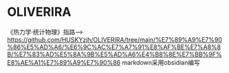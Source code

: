 # OLIVERIRA

《热力学·统计物理》指路——>
https://github.com/HUSKYzjh/OLIVERIRA/tree/main/%E7%89%A9%E7%90%86%E5%AD%A6/%E6%9C%AC%E7%A7%91%E8%AF%BE%E7%A8%8B/%E7%83%AD%E5%8A%9B%E5%AD%A6%E4%B8%8E%E7%BB%9F%E8%AE%A1%E7%89%A9%E7%90%86
markdown采用obsidian编写

